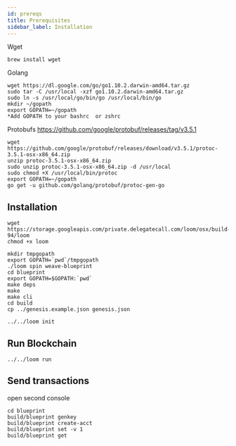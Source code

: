 ```yaml
---
id: prereqs
title: Prerequisites
sidebar_label: Installation
---
```



Wget

```brew install wget```

Golang


```
wget https://dl.google.com/go/go1.10.2.darwin-amd64.tar.gz
sudo tar -C /usr/local -xzf go1.10.2.darwin-amd64.tar.gz
sudo ln -s /usr/local/go/bin/go /usr/local/bin/go
mkdir ~/gopath
export GOPATH=~/gopath
*Add GOPATH to your bashrc  or zshrc
```


Protobufs https://github.com/google/protobuf/releases/tag/v3.5.1

```
wget https://github.com/google/protobuf/releases/download/v3.5.1/protoc-3.5.1-osx-x86_64.zip
unzip protoc-3.5.1-osx-x86_64.zip
sudo unzip protoc-3.5.1-osx-x86_64.zip -d /usr/local
sudo chmod +X /usr/local/bin/protoc
export GOPATH=~/gopath 
go get -u github.com/golang/protobuf/protoc-gen-go
```


## Installation

```
wget https://storage.googleapis.com/private.delegatecall.com/loom/osx/build-94/loom
chmod +x loom 

mkdir tmpgopath
export GOPATH=`pwd`/tmpgopath
./loom spin weave-blueprint
cd blueprint
export GOPATH=$GOPATH:`pwd`
make deps
make
make cli
cd build
cp ../genesis.example.json genesis.json

../../loom init
```

## Run Blockchain
```
../../loom run
```

## Send transactions

open second console

```
cd blueprint
build/blueprint genkey
build/blueprint create-acct
build/blueprint set -v 1
build/blueprint get
```